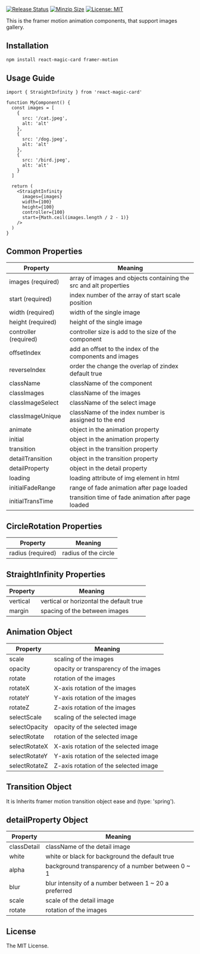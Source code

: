 [![Release Status](https://img.shields.io/github/release/su-pull/react-magic-card.svg)](https://github.com/su-pull/react-magic-card/releases/latest)
[![Minzip Size](https://img.shields.io/bundlephobia/minzip/react-magic-card)](https://bundlephobia.com/package/react-magic-card)
[![License: MIT](https://img.shields.io/badge/License-MIT-blue.svg)](https://opensource.org/licenses/MIT)

This is the framer motion animation components, that support images gallery.

## Installation

```sh
npm install react-magic-card framer-motion
```

## Usage Guide

```tsx
import { StraightInfinity } from 'react-magic-card'

function MyComponent() {
  const images = [
    {
      src: '/cat.jpeg',
      alt: 'alt'
    },
    {
      src: '/dog.jpeg',
      alt: 'alt'
    },
    {
      src: '/bird.jpeg',
      alt: 'alt'
    }
  ]

  return (
    <StraightInfinity
      images={images}
      width={100}
      height={100}
      controller={100}
      start={Math.ceil(images.length / 2 - 1)}
    />
  )
}
```

## Common Properties

| Property              | Meaning                                                           |
| --------------------- | ----------------------------------------------------------------- |
| images (required)     | array of images and objects containing the src and alt properties |
| start (required)      | index number of the array of start scale position                 |
| width (required)      | width of the single image                                         |
| height (required)     | height of the single image                                        |
| controller (required) | controller size is add to the size of the component               |
| offsetIndex           | add an offset to the index of the components and images           |
| reverseIndex          | order the change the overlap of zindex default true               |
| className             | className of the component                                        |
| classImages           | className of the images                                           |
| classImageSelect      | className of the select image                                     |
| classImageUnique      | className of the index number is assigned to the end              |
| animate               | object in the animation property                                  |
| initial               | object in the animation property                                  |
| transition            | object in the transition property                                 |
| detailTransition      | object in the transition property                                 |
| detailProperty        | object in the detail property                                     |
| loading               | loading attribute of img element in html                          |
| initialFadeRange      | range of fade animation after page loaded                         |
| initialTransTime      | transition time of fade animation after page loaded               |

## CircleRotation Properties

| Property          | Meaning              |
| ----------------- | -------------------- |
| radius (required) | radius of the circle |

## StraightInfinity Properties

| Property | Meaning                                 |
| -------- | --------------------------------------- |
| vertical | vertical or horizontal the default true |
| margin   | spacing of the between images           |

## Animation Object

| Property      | Meaning                               |
| ------------- | ------------------------------------- |
| scale         | scaling of the images                 |
| opacity       | opacity or transparency of the images |
| rotate        | rotation of the images                |
| rotateX       | X-axis rotation of the images         |
| rotateY       | Y-axis rotation of the images         |
| rotateZ       | Z-axis rotation of the images         |
| selectScale   | scaling of the selected image         |
| selectOpacity | opacity of the selected image         |
| selectRotate  | rotation of the selected image        |
| selectRotateX | X-axis rotation of the selected image |
| selectRotateY | Y-axis rotation of the selected image |
| selectRotateZ | Z-axis rotation of the selected image |

## Transition Object

It is Inherits framer motion transition object ease and (type: 'spring').

## detailProperty Object

| Property    | Meaning                                               |
| ----------- | ----------------------------------------------------- |
| classDetail | className of the detail image                         |
| white       | white or black for background the default true        |
| alpha       | background transparency of a number between 0 ~ 1     |
| blur        | blur intensity of a number between 1 ~ 20 a preferred |
| scale       | scale of the detail image                             |
| rotate      | rotation of the images                                |

## License

The MIT License.
